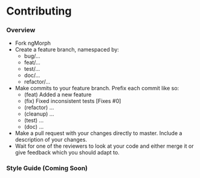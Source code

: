 # Contributing

### Overview

- Fork ngMorph
- Create a feature branch, namespaced by:
  - bug/...
  - feat/...
  - test/...
  - doc/...
  - refactor/...
- Make commits to your feature branch. Prefix each commit like so:
  - (feat) Added a new feature
  - (fix) Fixed inconsistent tests [Fixes #0]
  - (refactor) ...
  - (cleanup) ...
  - (test) ...
  - (doc) ...
- Make a pull request with your changes directly to master. Include a
  description of your changes.
- Wait for one of the reviewers to look at your code and either merge it or
  give feedback which you should adapt to.

### Style Guide (Coming Soon)
